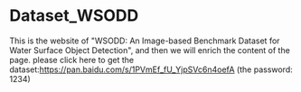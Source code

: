 # Dataset_WSODD
This is the website of "WSODD: An Image-based Benchmark Dataset for Water Surface Object Detection", and then we will enrich the content of the page.
please click here to get the dataset:https://pan.baidu.com/s/1PVmEf_fU_YjpSVc6n4oefA (the password: 1234)
